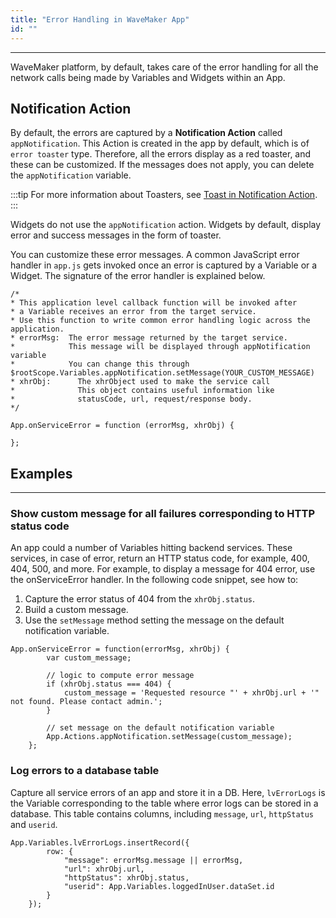 ```yaml
---
title: "Error Handling in WaveMaker App"
id: ""
---
```

---

WaveMaker platform, by default, takes care of the error handling for all the network calls being made by Variables and Widgets within an App.

## Notification Action

By default, the errors are captured by a **Notification Action** called `appNotification`. This Action is created in the app by default, which is of `error toaster` type. Therefore, all the errors display as a red toaster, and these can be customized. If the messages does not apply, you can delete the `appNotification` variable.

:::tip
For more information about Toasters, see [Toast in Notification Action](/learn/app-development/variables/notification-action#toast).
:::

Widgets do not use the `appNotification` action. Widgets by default, display error and success messages in the form of toaster.

You can customize these error messages. A common JavaScript error handler in `app.js` gets invoked once an error is captured by a Variable or a Widget. The signature of the error handler is explained below.

```
/*
* This application level callback function will be invoked after
* a Variable receives an error from the target service.
* Use this function to write common error handling logic across the application.
* errorMsg:  The error message returned by the target service.
*            This message will be displayed through appNotification variable
*            You can change this through $rootScope.Variables.appNotification.setMessage(YOUR_CUSTOM_MESSAGE)
* xhrObj:      The xhrObject used to make the service call
*              This object contains useful information like
*              statusCode, url, request/response body.
*/

App.onServiceError = function (errorMsg, xhrObj) {

};
```
## Examples
---

### Show custom message for all failures corresponding to HTTP status code

An app could a number of Variables hitting backend services. These services, in case of error, return an HTTP status code, for example, 400, 404, 500, and more. For example, to display a message for 404 error, use the onServiceError handler. In the following code snippet, see how to:

1. Capture the error status of 404 from the `xhrObj.status`.
2. Build a custom message.
3. Use the `setMessage` method setting the message on the default notification variable.

```
App.onServiceError = function(errorMsg, xhrObj) {
        var custom_message;

        // logic to compute error message
        if (xhrObj.status === 404) {
            custom_message = 'Requested resource "' + xhrObj.url + '" not found. Please contact admin.';
        }

        // set message on the default notification variable
        App.Actions.appNotification.setMessage(custom_message);
    };
```

### Log errors to a database table

Capture all service errors of an app and store it in a DB. Here, `lvErrorLogs` is the Variable corresponding to the table where error logs can be stored in a database. This table contains columns, including `message`, `url`, `httpStatus` and `userid`.

```
App.Variables.lvErrorLogs.insertRecord({
        row: {
            "message": errorMsg.message || errorMsg,
            "url": xhrObj.url,
            "httpStatus": xhrObj.status,
            "userid": App.Variables.loggedInUser.dataSet.id
        }
    });
```
